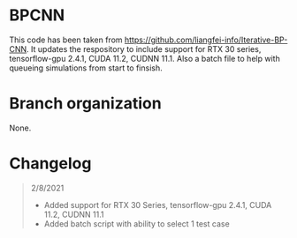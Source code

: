 # BPCNN
This code has been taken from https://github.com/liangfei-info/Iterative-BP-CNN. It updates the respository to include support for RTX 30 series, tensorflow-gpu 2.4.1, CUDA 11.2, CUDNN 11.1. Also a batch file to help with queueing simulations from start to finsish.

# Branch organization
None.

# Changelog
> 2/8/2021
> - Added support for RTX 30 Series, tensorflow-gpu 2.4.1, CUDA 11.2, CUDNN 11.1
> - Added batch script with ability to select 1 test case
